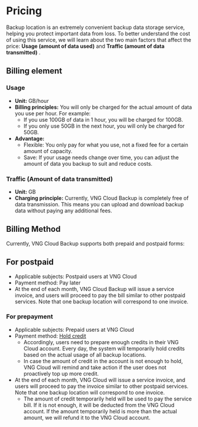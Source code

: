 # Pricing

Backup location is an extremely convenient backup data storage service, helping you protect important data from loss. To better understand the cost of using this service, we will learn about the two main factors that affect the price: **Usage (amount of data used)** and **Traffic (amount of data transmitted)** .

## Billing element <a href="#billing-element" id="billing-element"></a>

### Usage <a href="#usage-luong-du-lieu-su-dung" id="usage-luong-du-lieu-su-dung"></a>

* **Unit:** GB/hour
* **Billing principles:** You will only be charged for the actual amount of data you use per hour. For example:
  * If you use 100GB of data in 1 hour, you will be charged for 100GB.
  * If you only use 50GB in the next hour, you will only be charged for 50GB.
* **Advantage:**
  * Flexible: You only pay for what you use, not a fixed fee for a certain amount of capacity.
  * Save: If your usage needs change over time, you can adjust the amount of data you backup to suit and reduce costs.

### Traffic (Amount of data transmitted) <a href="#traffic-luong-du-lieu-truyen-tai" id="traffic-luong-du-lieu-truyen-tai"></a>

* **Unit:** GB
* **Charging principle:** Currently, VNG Cloud Backup is completely free of data transmission. This means you can upload and download backup data without paying any additional fees.

## Billing Method <a href="#billing-method" id="billing-method"></a>

Currently, VNG Cloud Backup supports both prepaid and postpaid forms:

## For postpaid <a href="#doi-voi-tra-sau" id="doi-voi-tra-sau"></a>

* Applicable subjects: Postpaid users at VNG Cloud
* Payment method: Pay later
* At the end of each month, VNG Cloud Backup will issue a service invoice, and users will proceed to pay the bill similar to other postpaid services. Note that one backup location will correspond to one invoice.

### For prepayment <a href="#doi-voi-tra-truoc" id="doi-voi-tra-truoc"></a>

* Applicable subjects: Prepaid users at VNG Cloud
* Payment method: [Hold credit](https://docs-vngcloud-vn.translate.goog/vng-cloud-document/vn/quan-ly-hoa-don-chi-phi-and-tai-nguyen-tren-vng-cloud/trai-nghiem-billing-and-kenh-thanh-toan/ve-billing-and-payment/thanh-toan/tam-giu-credit)
  * Accordingly, users need to prepare enough credits in their VNG Cloud account. Every day, the system will temporarily hold credits based on the actual usage of all backup locations.
  * In case the amount of credit in the account is not enough to hold, VNG Cloud will remind and take action if the user does not proactively top up more credit.
* At the end of each month, VNG Cloud will issue a service invoice, and users will proceed to pay the invoice similar to other postpaid services. Note that one backup location will correspond to one invoice.
  * The amount of credit temporarily held will be used to pay the service bill. If it is not enough, it will be deducted from the VNG Cloud account. If the amount temporarily held is more than the actual amount, we will refund it to the VNG Cloud account.
